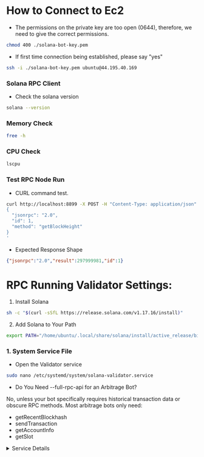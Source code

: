 # How to Connect to Ec2

- The permissions on the private key are too open (0644), therefore, we need to give the correct permissions.
```bash
chmod 400 ./solana-bot-key.pem
```

- If first time connection being established, please say "yes"
```bash
ssh -i ./solana-bot-key.pem ubuntu@44.195.40.169
```

### Solana RPC Client

- Check the solana version
```bash
solana --version
```

### Memory Check 

```bash
free -h
```

### CPU Check 

```bash
lscpu
```

### Test RPC Node Run
- CURL command test.
```bash
curl http://localhost:8899 -X POST -H "Content-Type: application/json" -d '
{
  "jsonrpc": "2.0",
  "id": 1,
  "method": "getBlockHeight"
}
'
```
- Expected Response Shape
```json
{"jsonrpc":"2.0","result":297999981,"id":1}
```

# RPC Running Validator Settings: 

1. Install Solana
```bash
sh -c "$(curl -sSfL https://release.solana.com/v1.17.16/install)"
```
2. Add Solana to Your Path

```bash
export PATH="/home/ubuntu/.local/share/solana/install/active_release/bin:$PATH"
```


### 1. System Service File
- Open the Validator service
```bash
sudo nano /etc/systemd/system/solana-validator.service
```
- Do You Need --full-rpc-api for an Arbitrage Bot?

No, unless your bot specifically requires historical transaction data or obscure RPC methods. Most arbitrage bots only need:
- getRecentBlockhash
- sendTransaction
- getAccountInfo
- getSlot

<details>
<summary>Service Details</summary>

```ini
[Unit]
Description=Solana RPC Validator
After=network.target remote-fs.target syslog.target
Wants=network.target remote-fs.target

[Service]
Type=simple
User=sol
WorkingDirectory=/home/sol
ExecStart=/home/sol/bin/validator.sh
Restart=always
RestartSec=10
LimitNOFILE=1000000
LimitNPROC=500000
LimitMEMLOCK=infinity
StandardOutput=append:/home/sol/solana-validator.log
StandardError=append:/home/sol/solana-validator.log

# ✅ Memory and CPU Usage Limits
MemoryMax=220G       # Hard limit (validator will be killed if it exceeds)
MemoryHigh=180G      # Soft limit (triggers memory cleanup)
CPUQuota=80%         # Restrict to 80% of total CPU
IOSchedulingClass=2  # Improves disk I/O priority

[Install]
WantedBy=multi-user.target
```

- machine r6a.8xlarge
```
[Unit]
Description=Solana Validator
After=network.target
StartLimitIntervalSec=0

[Service]
Type=simple
Restart=on-failure
RestartSec=1
User=sol
LimitNOFILE=1000000
LogRateLimitIntervalSec=0
Environment="PATH=/bin:/usr/bin:/home/sol/.local/share/solana/install/active_release/bin"
ExecStart=/home/sol/bin/validator.sh

[Install]
WantedBy=multi-user.target
```

### 2. Bash Script; 

**Where is the RPC Setup Located**
- If you run the bash script it will start with the flags
- When the script runs, it starts the Solana validator as a foreground process (attached to your terminal session)
- If you close the terminal, the validator will stop running

```bash
sudo nano /home/sol/bin/validator.sh
```

**Running from the Bash Script**

<details>
<summary>Bash Script Details Here</summary>

**Updated Version v0.0.1**
```validator.sh
#!/bin/bash
exec /home/sol/.local/share/solana/install/releases/2.1.5/solana-release/bin/agave-validator \
    --identity /home/sol/validator-keypair.json \
    --known-validator 7Np41oeYqPefeNQEHSv1UDhYrehxin3NStELsSKCT4K2 \
    --known-validator GdnSyH3YtwcxFvQrVVJMm1JhTS4QVX7MFsX56uJLUfiZ \
    --known-validator DE1bawNcRJB9rVm3buyMVfr8mBEoyyu73NBovf2oXJsJ \
    --known-validator CakcnaRDHka2gXyfbEd2d3xsvkJkqsLw2akB3zsN1D2S \
    --known-validator CTdmmDvnxaLLXeN5PBGg7Cb2CXgaMPpk3ndMLzrSLQiS \
    --known-validator HhwM6xxXjhWuyx2njkt5rFRsnQ8oKWxKnsUPPcr9V7BU \
    --known-validator C1HtCqAYkVAxQD48wzZnUwp6v6YXacW3mLatPLBU5pRs \
    --known-validator 91hLRqfYtNXQrX28eKMPZCMprZmj7o4DdwbRv5d29fiX \
    --known-validator 2wXz4Rfh4AUyzmze3cCccbwKAfCa81LJ2poisQcW5TRX \
    --known-validator D59xx4Gaay9QMfVeyKpYkmnPQ3dW5L5Y6aNs2jvLNz6H \
    --known-validator 6CaxVyX35CLXVxbDUxoYK214Q4ZPBtAD2LJQroVLxa7W \
    --known-validator 9sCTbAg25g2Wz8WUKtfjCNB9F9sfKwAutLfLvwEx7G5N \
    --only-known-rpc \
    --full-rpc-api \
    --no-voting \
    --ledger /mnt/ledger \
    --accounts /mnt/accounts \
    --log /home/sol/solana-rpc-mainnet.log \
    --rpc-port 8899 \
    --rpc-bind-address 0.0.0.0 \
    --private-rpc \
    --dynamic-port-range 8000-8020 \
    --entrypoint entrypoint.mainnet-beta.solana.com:8001 \
    --entrypoint entrypoint2.mainnet-beta.solana.com:8001 \
    --entrypoint entrypoint3.mainnet-beta.solana.com:8001 \
    --entrypoint entrypoint4.mainnet-beta.solana.com:8001 \
    --entrypoint entrypoint5.mainnet-beta.solana.com:8001 \
    --expected-genesis-hash 5eykt4UsFv8P8NJdTREpY1vzqKqZKvdpKuc147dw2N9d \
    --wal-recovery-mode skip_any_corrupted_record \
    --enable-rpc-transaction-history \
    --enable-cpi-and-log-storage \
    --accounts-db-cache-limit-mb 8192 \
    --accounts-index-memory-limit-mb 16384 \
    --rpc-send-default-max-retries 30 \
    --rpc-send-service-max-retries 30 \
    --rpc-send-retry-ms 2000 \
    --limit-ledger-size 100000000 \
    --no-os-network-limits-test \
    --gossip-validators-shuffle-interval-ms 30000 \
    --gossip-validators-active-timeout-ms 60000 \
    --no-untrusted-rpc \
    --rpc-threads 16 \
    --tpu-disable-qos \
    --snapshot-interval-slots 500 \
    --no-rocksdb-compaction \
    --maximum-local-snapshot-age 500 \
    --no-incremental-snapshots
```

## Follow Logs Real Time
```
sudo journalctl -u solana-validator -f
```
### Out of Memory 

Check
```bash
journalctl -k | grep -i "out of memory"
```

Check the Memory Usage
```bash
top -p $(pgrep agave-validator)
```


**Updated Version v0.0.2**
```bash
exec /home/sol/.local/share/solana/install/releases/2.1.5/solana-release/bin/agave-validator \
    --identity /home/sol/validator-keypair.json \
    --known-validator 7Np41oeYqPefeNQEHSv1UDhYrehxin3NStELsSKCT4K2 \
    --known-validator GdnSyH3YtwcxFvQrVVJMm1JhTS4QVX7MFsX56uJLUfiZ \
    --known-validator DE1bawNcRJB9rVm3buyMVfr8mBEoyyu73NBovf2oXJsJ \
    --known-validator CakcnaRDHka2gXyfbEd2d3xsvkJkqsLw2akB3zsN1D2S \
    --only-known-rpc \
    --full-rpc-api \
    --no-voting \
    --ledger /mnt/ledger \
    --accounts /mnt/accounts \
    --log /home/sol/solana-rpc-mainnet.log \
    --rpc-port 8899 \
    --rpc-bind-address 0.0.0.0 \
    --private-rpc \
    --dynamic-port-range 8000-8020 \
    --entrypoint entrypoint.mainnet-beta.solana.com:8001 \
    --entrypoint entrypoint2.mainnet-beta.solana.com:8001 \
    --entrypoint entrypoint3.mainnet-beta.solana.com:8001 \
    --entrypoint entrypoint4.mainnet-beta.solana.com:8001 \
    --entrypoint entrypoint5.mainnet-beta.solana.com:8001 \
    --expected-genesis-hash 5eykt4UsFv8P8NJdTREpY1vzqKqZKvdpKuc147dw2N9d \
    --wal-recovery-mode skip_any_corrupted_record \
    --limit-ledger-size \
    --enable-rpc-transaction-history \
    --enable-cpi-and-log-storage \
    --accounts-db-cache-limit-mb=8192 \
    --accounts-index-memory-limit-mb=16384
```

**Updated Version 0.0.3**

```bash
#!/bin/bash
exec /home/sol/.local/share/solana/install/releases/2.1.13/solana-release/bin/agave-validator \
    --identity /home/sol/validator-keypair.json \
    --known-validator 7Np41oeYqPefeNQEHSv1UDhYrehxin3NStELsSKCT4K2 \
    --known-validator GdnSyH3YtwcxFvQrVVJMm1JhTS4QVX7MFsX56uJLUfiZ \
    --known-validator DE1bawNcRJB9rVm3buyMVfr8mBEoyyu73NBovf2oXJsJ \
    --known-validator CakcnaRDHka2gXyfbEd2d3xsvkJkqsLw2akB3zsN1D2S \
    --only-known-rpc \
    --full-rpc-api \
    --no-voting \
    --ledger /mnt/ledger \
    --accounts /mnt/accounts \
    --log /home/sol/solana-rpc-mainnet.log \
    --rpc-port 8899 \
    --rpc-bind-address 0.0.0.0 \
    --private-rpc \
    --dynamic-port-range 8000-8020 \
    --entrypoint entrypoint.mainnet-beta.solana.com:8001 \
    --entrypoint entrypoint2.mainnet-beta.solana.com:8001 \
    --entrypoint entrypoint3.mainnet-beta.solana.com:8001 \
    --entrypoint entrypoint4.mainnet-beta.solana.com:8001 \
    --entrypoint entrypoint5.mainnet-beta.solana.com:8001 \
    --expected-genesis-hash 5eykt4UsFv8P8NJdTREpY1vzqKqZKvdpKuc147dw2N9d \
    --limit-ledger-size \
    --wal-recovery-mode skip_any_corrupted_record \
    --enable-rpc-transaction-history \
    --enable-cpi-and-log-storage 
```

**Updated Version v0.0.4**

```bash
  GNU nano 7.2                                                   /home/sol/bin/validator.sh                                                            
#!/bin/bash
exec /home/sol/.local/share/solana/install/releases/2.1.13/solana-release/bin/agave-validator \
    --identity /home/sol/validator-keypair.json \
    --known-validator 7Np41oeYqPefeNQEHSv1UDhYrehxin3NStELsSKCT4K2 \
    --known-validator GdnSyH3YtwcxFvQrVVJMm1JhTS4QVX7MFsX56uJLUfiZ \
    --known-validator DE1bawNcRJB9rVm3buyMVfr8mBEoyyu73NBovf2oXJsJ \
    --known-validator CakcnaRDHka2gXyfbEd2d3xsvkJkqsLw2akB3zsN1D2S \
    --only-known-rpc \
    --full-rpc-api \
    --no-voting \
    --ledger /mnt/ledger \
    --accounts /mnt/accounts \
    --log /home/sol/solana-rpc-mainnet.log \
    --rpc-port 8899 \
    --rpc-bind-address 0.0.0.0 \
    --private-rpc \
    --dynamic-port-range 8000-8020 \
    --entrypoint entrypoint.mainnet-beta.solana.com:8001 \
    --entrypoint entrypoint2.mainnet-beta.solana.com:8001 \
    --entrypoint entrypoint3.mainnet-beta.solana.com:8001 \
    --entrypoint entrypoint4.mainnet-beta.solana.com:8001 \
    --entrypoint entrypoint5.mainnet-beta.solana.com:8001 \
    --expected-genesis-hash 5eykt4UsFv8P8NJdTREpY1vzqKqZKvdpKuc147dw2N9d \
    --limit-ledger-size \
    --wal-recovery-mode skip_any_corrupted_record \
    --enable-rpc-transaction-history \
    --enable-cpi-and-log-storage \
    --gossip-port 0

```

</details>

### How to start RPC from Bash

```bash
sudo /home/sol/bin/validator.sh
```

- It can be started from the binary or validator.sh \
✅ Starts the validator with Solana's default settings. \
❌ Might not include all optimizations and custom configurations. \
❌ Requires manual input of flags each time you start it. 

- Manually starting the bash script \
✅ Uses all your custom configurations (like ledger location, RPC settings, entry points). \
✅ Ensures every startup is consistent with the same parameters. \
✅ Can be automated using systemd to restart on failures.

#### Should You Always Use validator.sh?
🔹 YES, if you want full control over your setup and better performance. \
🔹 If you run it manually (binary-only), you may miss important configurations. \
🔹 If you restart the server, a systemd-managed validator.sh will ensure auto-restart. 


### RPC Reco
✅ One important fact that rotating the log files that will not overload the disk space. \
✅ Limit memory usage in systemd (MemoryMax=220G, CPUQuota=80%). \
✅ Enable log rotation to prevent logs from filling disk. \
✅ Enable 32GB swap space to avoid crashes (sudo fallocate -l 32G /swapfile). \
✅ Remove --enable-rpc-transaction-history from validator.sh to save RAM.

🔹 Explanation of New Limits \
✅ MemoryMax=220G → If Solana exceeds 220GB RAM, it will be killed to prevent system crashes. \
✅ MemoryHigh=180G → Triggers memory cleanup when usage crosses 180GB. \
✅ CPUQuota=80% → Limits validator to 80% CPU usage, avoiding system overload. \
✅ IOSchedulingClass=2 → Optimizes disk access, reducing latency issues.


### RPC SyncUP Status Check
```bash
sudo tail -f /home/sol/solana-rpc-mainnet.log
```
- Check the RPC sync up status after the private RPC stop running.
- After Slot re-building is done, RPC should start
```bash
netstat -tulnp | grep 8899
``` 

## Disk Queue Length 

```bash
watch -n 1 'cat /sys/block/nvme3n1/stat | awk "{print \$11}"'
```

### Check Run Status

1. Check if the systemd is handling the validator
```bash
sudo systemctl status solana-validator
```

## Re-Run RPC
2. If it is not active, enable it.
```bash
sudo systemctl daemon-reload
sudo systemctl enable solana-validator
sudo systemctl restart solana-validator
```

### Check Solana Validator Progress

```bash
journalctl -u solana-validator | less
```
- Monitor the progress of the validator history.

```bash
sudo journalctl -u solana-validator -f --since "2m ago"
```

- Monitor the Current CPU processes

```bash
watch -n 1 "cat /proc/cpuinfo | grep 'MHz'"
```

- Check Current CPU machine setup

```bash
lscpu
```

- Lock CPU at Max Turbo Boost 

```bash
sudo cpupower frequency-set -g performance

```

- Hyper Threading -> For better performance 


## RPC Node Usages
### Check the Storages
- Check the file storages
```bash
df -h
```

### Check Memory Usage
- Check the memory usages
```bash
top
```

### Create a Swap to reduce of getting OOM Killed
- Create swap memory from the storage
```bash
sudo fallocate -l 64G /mnt/swapfile
sudo chmod 600 /mnt/swapfile
sudo mkswap /mnt/swapfile
sudo swapon /mnt/swapfile
```

2. What is 
```bash
free -h
```

## RPC Errors

## How to Check Error Logs of the Validator:

```bash
sudo tail -n 1000 /home/sol/solana-rpc-mainnet.log | grep -i "error\|fatal\|panic"  # Read
sudo tail -n 1000 /home/sol/solana-rpc-mainnet.log | grep -i "buffer\|timeout\|failed"  # Read
sudo tail -f /home/sol/solana-rpc-mainnet.log | grep -i "error" # Real 
```
### Can I limit the Slots Downloaded? 
- Run a minimal validator in --limit-ledger-size mode. This only prunes old blocks after you’ve verified them, but you can’t skip verifying them in the first place.
- The --limit-ledger-size flag does help keep disk usage lower, but you still must download and replay each slot to confirm the chain’s state at some point in time. After you’ve processed them, the node discards older ledger data to save space, but it doesn’t skip them entirely.


### 1. Add Solana CLI to Secure Path
The solana-keygen command is a key management tool for Solana. It helps generate and inspect keypairs used for validators, wallets, and accounts.

- How to get the our validator public key? 
```bash
sudo /home/ubuntu/.local/share/solana/install/active_release/bin/solana-keygen pubkey /home/
sol/validator-keypair.json
```

### 2. Network Buffer Size Errors (Keep the Large Network Buffers?)
- (512gb machine) Since you have abundant memory, you can keep the net.core.rmem_max, net.core.wmem_max, etc. set high. This helps prevent packet drops under heavy network 
load.


- Print the UDP RMEM and WMEM buffers
```bash
sudo sysctl -a | grep -E "rmem|wmem|udp"
```

```bash
# Set 1GB buffers (maximum supported)
sudo sysctl -w net.core.rmem_max=1073741824
sudo sysctl -w net.core.rmem_default=1073741824
sudo sysctl -w net.core.wmem_max=1073741824
sudo sysctl -w net.core.wmem_default=1073741824
```

RPC Workload:
- Large transaction batches
- Multiple concurrent clients
- Heavy websocket connections
- Account data transfers

Memory Available: 512GB RAM
✅ 1GB buffer = 0.2% of total RAM
tcp_rmem/wmem format: 'min default max'

'4096 87380 1073741824'
   │    │        └─ Max: 1GB (Good for RPC)
   │    └─ Default: 85KB
   └─ Min: 4KB

Your Server:
- 512GB RAM
- High bandwidth network
- Multiple clients
```bash
# Set TCP specific buffers
sudo sysctl -w net.ipv4.tcp_rmem='4096 87380 1073741824'
sudo sysctl -w net.ipv4.tcp_wmem='4096 87380 1073741824'
```

```bash
sudo bash -c "cat >/etc/sysctl.d/21-agave-validator.conf <<EOF
# Increase UDP buffer sizes
net.core.rmem_default = 134217728
net.core.rmem_max = 134217728
net.core.wmem_default = 134217728
net.core.wmem_max = 134217728

# Increase memory mapped files limit
vm.max_map_count = 1000000

# Increase number of allowed open file descriptors
fs.nr_open = 1000000
EOF"
```

#### Temporary Adjustment
```bash
sudo sysctl -w net.core.netdev_max_backlog=50000
sudo sysctl -w net.ipv4.tcp_max_syn_backlog=50000
```

#### Persistent Adjustment

```bash
sudo bash -c "cat >>/etc/sysctl.d/99-network.conf <<EOF
# Increase backlog queues
net.core.netdev_max_backlog=50000
net.ipv4.tcp_max_syn_backlog=50000
EOF"
```

### 3. Permission Denied Errors with RPC

Running as a Root vs Sol User
- Right now, it's running as root instead of the sol user. This could cause permission issues with files inside /home/sol/.


```bash
ted Solana Validator.
Feb 13 08:40:13 ip-172-31-9-222 systemd[8819]: solana-validator.service: Failed to determine user credentials: No such process
Feb 13 08:40:13 ip-172-31-9-222 systemd[8819]: solana-validator.service: Failed at step USER spawning /home/ubuntu/bin/validator.sh: No such process
Feb 13 08:40:13 ip-172-31-9-222 systemd[1]: solana-validator.service: Main process exited, code=exited, status=217/USER
Feb 13 08:40:13 ip-172-31-9-222 systemd[1]: solana-validator.service: Failed with result 'exit-code'.
Feb 13 08:40:14 ip-172-31-9-222 systemd[1]: solana-validator.service: Scheduled restart job, restart counter is at 6.
Feb 13 08:40:14 ip-172-31-9-222 systemd[1]: Stopped Solana Validator.
Feb 13 08:40:15 ip-172-31-9-222 systemd[1]: Started Solana Validator.
```

- Check permissions SOL users
```bash
ls -l /home/sol/bin/validator.sh  # Check script permissions
```

- Give the permissions
```bash
# Fix ownership and permissions for the sol user
sudo chown -R sol:sol /home/sol  # Ensure sol owns its home directory
sudo chmod 755 /home/sol  # Allow directory traversal
```

### Make Executable Validator.sh
```bash
sudo chmod +x /home/sol/bin/validator.sh  # Make the script executable
```

- Fix validator.sh Paths
    - Environment="PATH=...:/home/sol/.local/share/solana/install/active_release/bin"

```bash
sudo -u sol ln -sf /home/sol/.local/share/solana/install/releases/2.1.5/solana-release /home/sol/.local/share/solana/install/active_release
```

## Running Multiple RPC Nodes;
1. Do not duplicate the key-value pair.json.
2. Grep the Logs of the "Errors" or "Warnings" 

```bash
sudo grep -i "error\|failed\|warning" /home/sol/solana-rpc-mainnet.log
```


## Increase the Performance of the CPUs
1. Install CPU Power Apt-Get
```bash
sudo apt-get install linux-tools-common linux-tools-generic
```
2. Set all the CPUs to Performance Mode
```bash
sudo cpupower frequency-set -g performance
```

3. Increase the Minimum Frequency of the GHZ

```bash
sudo cpupower frequency-set --min 3.5GHz
```

```bash
sudo apt-get install linux-tools-common linux-tools-generic
```


```bash
watch -n 1 "cat /proc/cpuinfo | grep 'MHz'"
```


## Temperature of CPU

1. Install the sensors first
```bash
sudo apt-get install lm-sensors
```

2. Detect Sensors

```bash
# Detect sensors
sudo sensors-detect

```

3. View Temperatures

```bash
# View temperatures
sensors
```

## Internet Speed

```bash
sudo apt-get install speedtest-cli
```

## See all the Network Buffer Settings
- To check the all buffer sizes 

```bash
sudo sysctl -a | grep -E "rmem|wmem|backlog|tcp"
```

- Network Optimization Settings

2. 
```bash
sudo sysctl -w net.core.netdev_max_backlog=300000  # 1. How many packets can queue up before processing -> Default 1000 (for high traffic spikes)
sudo sysctl -w net.ipv4.tcp_max_syn_backlog=8192  # 2. Handling more incoming connections
sudo sysctl -w net.ipv4.tcp_rmem='4096 131072 16777216'  # 3. TCP receive buffer sizes 
sudo sysctl -w net.ipv4.tcp_wmem='4096 16384 16777216'  # 4. TCP send buffer sizes
```

## Monitor Bandwidth Usage

```bash
sudo apt install iftop
```


```bash
sudo apt install iftop
```

**Monitor Per-process network usage**

- ENP is related 
```bash
sudo nethogs enp125s0 
```

## Network Processing 

Incoming Packets → Network Buffer → Processing
     (Fast)           (Buffer)        (Slower)


### Install netstats

```bash
sudo apt-get install net-tools
```

Cause could be:
1. CPU: Not processing packets fast enough
2. Memory: Buffer size too small
3. Disk I/O: Slow writing to ledger/accounts

### Install the sysstat

```
sudo apt-get install sysstat
```


- Check the buffer errors
```bash
watch -n 1 'netstat -s | grep -i "buffer"'
```


```bash
watch -n 1 'netstat -s | grep -i "receive buffer errors\|dropped"'
```


- Increase the 20.51% means -> CPUs are idle wiaitn for disk 
- Disk is bottlenecking performance
- Read operations are too slow
- Increase the read ahead by pre-fetching data into the cache

```bash
sudo blockdev --setra 16384 /dev/nvme3n1
```

```bash
sudo apt-get install iotop
```



```
iostat -x 1
```

- 
```bash
watch -n 1 'iostat -x'
```

## Get the instance type

- Get the instance type

```bash
curl http://169.254.169.254/latest/meta-data/instance-type
```

- Get the specific disk volume id
```bash
sudo nvme id-ctrl /dev/nvme3n1 | grep vol
```

## Ledger Related info

```bash
du -sh /mnt/ledger/*
```


## Increase the File System on Increased Storage Capability 

1. Increase the EC2 EBS Volume in terms of GB and IOPS

2. (not needed) but check if volume directly formatted (no partition) 

```bash
lsblk /dev/nvme1n1
```

3. Check file system type

4. if Directly formatted (likely case) skip partitioning and directly re-size file system
```bash
sudo resize2fs /dev/nvme1n1
```
- No partition table needed
- Some EBS volumes are formatted directly
- Can resize file system directly 


## UDP buffer size 

Current:
udp_rmem_min = 4096 (4KB) ❌ Too small!

Recommended:
net.ipv4.udp_rmem_min = 16777216    # 16MB
net.core.rmem_max = 134217728        # 128MB
net.core.rmem_default = 134217728    # 128MB


# Set each value individually
sudo sysctl -w net.core.rmem_max=134217728
sudo sysctl -w net.core.wmem_max=134217728
sudo sysctl -w net.core.rmem_default=134217728
sudo sysctl -w net.ipv4.udp_rmem_min=16777216

